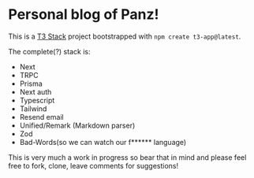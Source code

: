 # Personal blog of Panz!

This is a [T3 Stack](https://create.t3.gg/) project bootstrapped with `npm create t3-app@latest`.

The complete(?) stack is:
* Next
* TRPC
* Prisma
* Next auth
* Typescript
* Tailwind
* Resend email
* Unified/Remark (Markdown parser)
* Zod
* Bad-Words(so we can watch our f****** language)

This is very much a work in progress so bear that in mind and please feel free to fork, clone, leave comments for suggestions!
